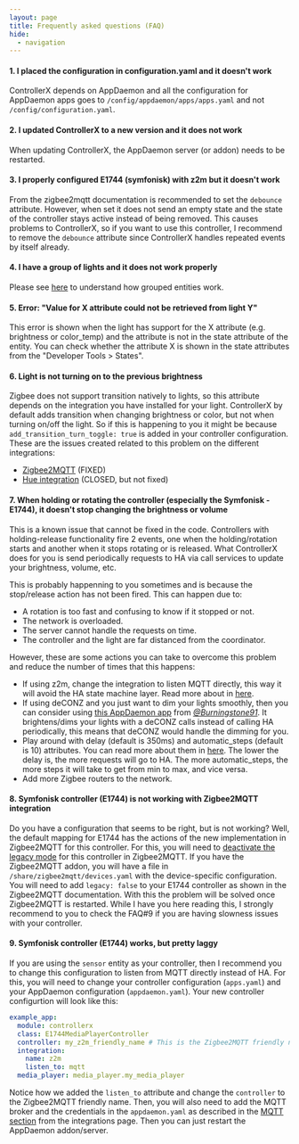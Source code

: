 ```yaml
---
layout: page
title: Frequently asked questions (FAQ)
hide:
  - navigation
---
```


#### 1. I placed the configuration in configuration.yaml and it doesn't work

ControllerX depends on AppDaemon and all the configuration for AppDaemon apps goes to `/config/appdaemon/apps/apps.yaml` and not `/config/configuration.yaml`.

#### 2. I updated ControllerX to a new version and it does not work

When updating ControllerX, the AppDaemon server (or addon) needs to be restarted.

#### 3. I properly configured E1744 (symfonisk) with z2m but it doesn't work

From the zigbee2mqtt documentation is recommended to set the `debounce` attribute. However, when set it does not send an empty state and the state of the controller stays active instead of being removed. This causes problems to ControllerX, so if you want to use this controller, I recommend to remove the `debounce` attribute since ControllerX handles repeated events by itself already.

#### 4. I have a group of lights and it does not work properly

Please see [here](/controllerx/advanced/entity-groups) to understand how grouped entities work.

#### 5. Error: "Value for X attribute could not be retrieved from light Y"

This error is shown when the light has support for the X attribute (e.g. brightness or color_temp) and the attribute is not in the state attribute of the entity. You can check whether the attribute X is shown in the state attributes from the "Developer Tools > States".

#### 6. Light is not turning on to the previous brightness

Zigbee does not support transition natively to lights, so this attribute depends on the integration you have installed for your light. ControllerX by default adds transition when changing brightness or color, but not when turning on/off the light. So if this is happening to you it might be because `add_transition_turn_toggle: true` is added in your controller configuration. These are the issues created related to this problem on the different integrations:

- [Zigbee2MQTT](https://github.com/Koenkk/zigbee-herdsman-converters/issues/1073) (FIXED)
- [Hue integration](https://github.com/home-assistant/core/issues/32894) (CLOSED, but not fixed)

#### 7. When holding or rotating the controller (especially the Symfonisk - E1744), it doesn't stop changing the brightness or volume

This is a known issue that cannot be fixed in the code. Controllers with holding-release functionality fire 2 events, one when the holding/rotation starts and another when it stops rotating or is released. What ControllerX does for you is send periodically requests to HA via call services to update your brightness, volume, etc.

This is probably happenning to you sometimes and is because the stop/release action has not been fired. This can happen due to:

- A rotation is too fast and confusing to know if it stopped or not.
- The network is overloaded.
- The server cannot handle the requests on time.
- The controller and the light are far distanced from the coordinator.

However, these are some actions you can take to overcome this problem and reduce the number of times that this happens:

- If using z2m, change the integration to listen MQTT directly, this way it will avoid the HA state machine layer. Read more about in [here](/controllerx/start/integrations#zigbee2mqtt).
- If using deCONZ and you just want to dim your lights smoothly, then you can consider using [this AppDaemon app](https://github.com/Burningstone91/Hue_Dimmer_Deconz) from [_@Burningstone91_](https://github.com/Burningstone91). It brightens/dims your lights with a deCONZ calls instead of calling HA periodically, this means that deCONZ would handle the dimming for you.
- Play around with delay (default is 350ms) and automatic_steps (default is 10) attributes. You can read more about them in [here](/controllerx/start/type-configuration#light-controller). The lower the delay is, the more requests will go to HA. The more automatic_steps, the more steps it will take to get from min to max, and vice versa.
- Add more Zigbee routers to the network.

#### 8. Symfonisk controller (E1744) is not working with Zigbee2MQTT integration

Do you have a configuration that seems to be right, but is not working? Well, the default mapping for E1744 has the actions of the new implementation in Zigbee2MQTT for this controller. For this, you will need to [deactivate the legacy mode](https://www.zigbee2mqtt.io/devices/E1744.html#legacy-integration) for this controller in Zigbee2MQTT. If you have the Zigbee2MQTT addon, you will have a file in `/share/zigbee2mqtt/devices.yaml` with the device-specific configuration. You will need to add `legacy: false` to your E1744 controller as shown in the Zigbee2MQTT documentation. With this the problem will be solved once Zigbee2MQTT is restarted. While I have you here reading this, I strongly recommend to you to check the FAQ#9 if you are having slowness issues with your controller.

#### 9. Symfonisk controller (E1744) works, but pretty laggy

If you are using the `sensor` entity as your controller, then I recommend you to change this configuration to listen from MQTT directly instead of HA. For this, you will need to change your controller configuration (`apps.yaml`) and your AppDaemon configuration (`appdaemon.yaml`). Your new controller configurtion will look like this:

```yaml
example_app:
  module: controllerx
  class: E1744MediaPlayerController
  controller: my_z2m_friendly_name # This is the Zigbee2MQTT friendly name
  integration:
    name: z2m
    listen_to: mqtt
  media_player: media_player.my_media_player
```

Notice how we added the `listen_to` attribute and change the `controller` to the Zigbee2MQTT friendly name. Then, you will also need to add the MQTT broker and the credentials in the `appdaemon.yaml` as described in the [MQTT section](/controllerx/start/integrations#mqtt) from the integrations page. Then you can just restart the AppDaemon addon/server.
